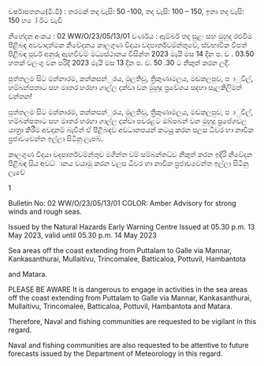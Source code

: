වර්ෂාපතනය(මි.මී) : තරමක් තද වැසි: 50 -100, තද වැසි: 100 – 150, ඉතා තද වැසි: 150 හ ෝ ඊට වැඩි

නිහේදන අංකය : 02 WW/O/23/05/13/01 වර්ණය : ඇම්බර් තද සුළං සහ මුහුද රළුවීම පිළිබඳ අවවාදාත්මක නිවේදනය කාලගුණ විදයා වදපාර්තවම්න්තුවේ, ස්වභාවික විපත් පිළිබඳ පූර්ව අනුරු ඇඟවීවම් මධ්‍යස්ථානය විසින්ත 2023 මැයි මස 14 දින ප. ව . 03.50 හතක් වලංගු වන පරිදි 2023 මැයි මස 13 දින ප. ව. 50 .30 ට නිකුත් කරන ලදී.

පුත්තලම සිට මන්නාරම, කන්කසන්ුරය, මුලතිවු, ත්‍රිකුණාමලය, මඩකලපුව, ප ාුවිල්, හම්බන්පතාට සහ මාතර හරහා ගාල්ල දක්වා වන මුහුදු ප්‍රවේශය සදහා සැලකිලිමත් වන්තන!

පුත්තලම සිට මන්නාරම, කන්කසන්ුරය, මුලතිවු, ත්‍රිකුණාමලය, මඩකලපුව, ප ාුවිල්, හම්බන්පතාට සහ මාතර හරහා ගාල්ල දක්වා පවරළට ඔබ්පබන් වන මුහුදු ප්‍රපේශවල යාත්‍රා කිරීම අවදානම් බැවින් ඒ පිළිබඳව අවධානපයන් කටයුු කරන පලස ධීවර හා නාවික ප්‍රජාවවෙන්ත ඉල්ලා සිටිනු ලැපබ්.

කාලගුණ විදයා වදපාර්තවම්න්තුව මගින්ත වම් සම්බන්තධ්‍ව නිකුත් කරන ඉදිරි නිවේදන පිළිබඳ සිය අවධ්‍ානය වයාමු කරන වලස ධීවර හා නාවික ප්‍රජාවවෙන්ත ඉල්ලා සිටිනු ලැවේ

1

Bulletin No: 02 WW/O/23/05/13/01 COLOR: Amber Advisory for strong winds and rough seas.

Issued by the Natural Hazards Early Warning Centre Issued at 05.30 p.m. 13 May 2023, valid until 05.30 p.m. 14 May 2023

Sea areas off the coast extending from Puttalam to Galle via Mannar, Kankasanthurai, Mullaitivu, Trincomalee, Batticaloa, Pottuvil, Hambantota

and Matara.

PLEASE BE AWARE It is dangerous to engage in activities in the sea areas off the coast extending from Puttalam to Galle via Mannar, Kankasanthurai, Mullaitivu, Trincomalee, Batticaloa, Pottuvil, Hambantota and Matara.

Therefore, Naval and fishing communities are requested to be vigilant in this regard.

Naval and fishing communities are also requested to be attentive to future forecasts issued by the Department of Meteorology in this regard.